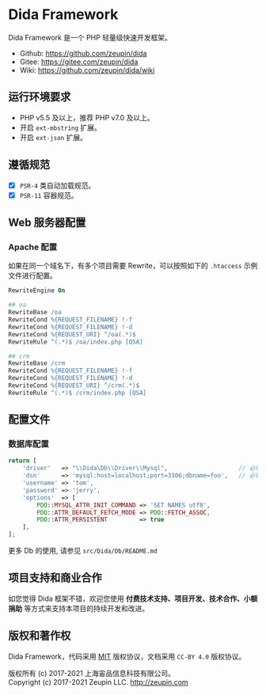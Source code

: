 # Dida Framework

Dida Framework 是一个 PHP 轻量级快速开发框架。

- Github: <https://github.com/zeupin/dida>
- Gitee: <https://gitee.com/zeupin/dida>
- Wiki: <https://github.com/zeupin/dida/wiki>

## 运行环境要求

- PHP v5.5 及以上，推荐 PHP v7.0 及以上。
- 开启 `ext-mbstring` 扩展。
- 开启 `ext-json` 扩展。

## 遵循规范

- [x] `PSR-4` 类自动加载规范。
- [x] `PSR-11` 容器规范。

## Web 服务器配置

### Apache 配置

如果在同一个域名下，有多个项目需要 Rewrite，可以按照如下的 `.htaccess` 示例文件进行配置。

```apache
RewriteEngine On

## oa
RewriteBase /oa
RewriteCond %{REQUEST_FILENAME} !-f
RewriteCond %{REQUEST_FILENAME} !-d
RewriteCond %{REQUEST_URI} ^/oa(.*)$
RewriteRule ^(.*)$ /oa/index.php [QSA]

## crm
RewriteBase /crm
RewriteCond %{REQUEST_FILENAME} !-f
RewriteCond %{REQUEST_FILENAME} !-d
RewriteCond %{REQUEST_URI} ^/crm(.*)$
RewriteRule ^(.*)$ /crm/index.php [QSA]
```

## 配置文件

### 数据库配置

```php
return [
    'driver'   => "\\Dida\Db\\Driver\\Mysql",                    // 必填
    'dsn'      => 'mysql:host=localhost;port=3306;dbname=foo',   // 必填
    'username' => 'tom',
    'password' => 'jerry',
    'options'  => [
        PDO::MYSQL_ATTR_INIT_COMMAND => 'SET NAMES utf8',
        PDO::ATTR_DEFAULT_FETCH_MODE => PDO::FETCH_ASSOC,
        PDO::ATTR_PERSISTENT         => true
    ],
];
```

更多 Db 的使用, 请参见 `src/Dida/Db/README.md`

## 项目支持和商业合作

如您觉得 Dida 框架不错，欢迎您使用 **付费技术支持、项目开发、技术合作、小额捐助** 等方式来支持本项目的持续开发和改进。

## 版权和著作权

Dida Framework，代码采用 [MIT](./LICENSE) 版权协议，文档采用 `CC-BY 4.0` 版权协议。

版权所有 (c) 2017-2021 上海宙品信息科技有限公司。<br>
Copyright (c) 2017-2021 Zeupin LLC. <http://zeupin.com>
